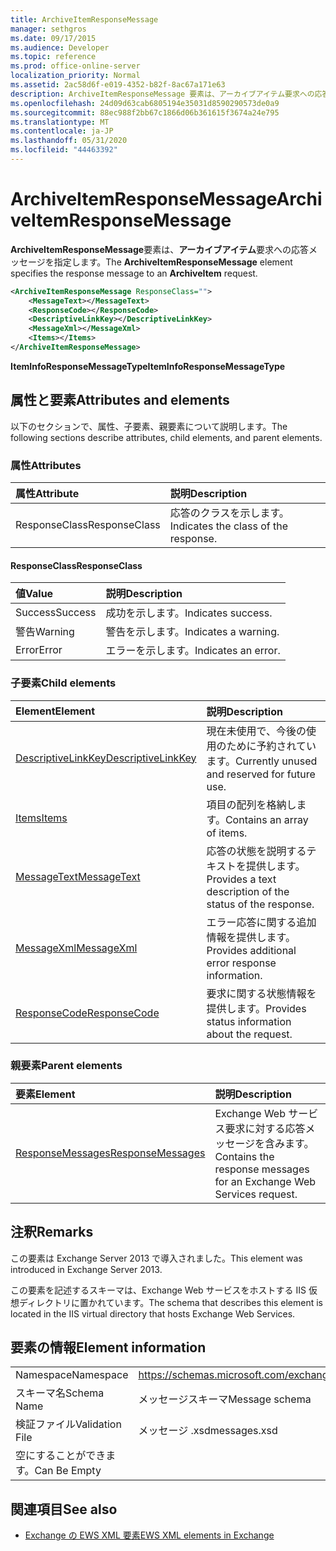 ```yaml
---
title: ArchiveItemResponseMessage
manager: sethgros
ms.date: 09/17/2015
ms.audience: Developer
ms.topic: reference
ms.prod: office-online-server
localization_priority: Normal
ms.assetid: 2ac58d6f-e019-4352-b82f-8ac67a171e63
description: ArchiveItemResponseMessage 要素は、アーカイブアイテム要求への応答メッセージを指定します。
ms.openlocfilehash: 24d09d63cab6805194e35031d8590290573de0a9
ms.sourcegitcommit: 88ec988f2bb67c1866d06b361615f3674a24e795
ms.translationtype: MT
ms.contentlocale: ja-JP
ms.lasthandoff: 05/31/2020
ms.locfileid: "44463392"
---
```

# <a name="archiveitemresponsemessage"></a><span data-ttu-id="6d24a-103">ArchiveItemResponseMessage</span><span class="sxs-lookup"><span data-stu-id="6d24a-103">ArchiveItemResponseMessage</span></span>

<span data-ttu-id="6d24a-104">**ArchiveItemResponseMessage**要素は、**アーカイブアイテム**要求への応答メッセージを指定します。</span><span class="sxs-lookup"><span data-stu-id="6d24a-104">The **ArchiveItemResponseMessage** element specifies the response message to an **ArchiveItem** request.</span></span> 
  
```XML
<ArchiveItemResponseMessage ResponseClass="">
    <MessageText></MessageText>
    <ResponseCode></ResponseCode>
    <DescriptiveLinkKey></DescriptiveLinkKey>
    <MessageXml></MessageXml>
    <Items></Items>
</ArchiveItemResponseMessage>
```

 <span data-ttu-id="6d24a-105">**ItemInfoResponseMessageType**</span><span class="sxs-lookup"><span data-stu-id="6d24a-105">**ItemInfoResponseMessageType**</span></span>
## <a name="attributes-and-elements"></a><span data-ttu-id="6d24a-106">属性と要素</span><span class="sxs-lookup"><span data-stu-id="6d24a-106">Attributes and elements</span></span>

<span data-ttu-id="6d24a-107">以下のセクションで、属性、子要素、親要素について説明します。</span><span class="sxs-lookup"><span data-stu-id="6d24a-107">The following sections describe attributes, child elements, and parent elements.</span></span>
  
### <a name="attributes"></a><span data-ttu-id="6d24a-108">属性</span><span class="sxs-lookup"><span data-stu-id="6d24a-108">Attributes</span></span>

|<span data-ttu-id="6d24a-109">**属性**</span><span class="sxs-lookup"><span data-stu-id="6d24a-109">**Attribute**</span></span>|<span data-ttu-id="6d24a-110">**説明**</span><span class="sxs-lookup"><span data-stu-id="6d24a-110">**Description**</span></span>|
|:-----|:-----|
|<span data-ttu-id="6d24a-111">ResponseClass</span><span class="sxs-lookup"><span data-stu-id="6d24a-111">ResponseClass</span></span>  <br/> |<span data-ttu-id="6d24a-112">応答のクラスを示します。</span><span class="sxs-lookup"><span data-stu-id="6d24a-112">Indicates the class of the response.</span></span>  <br/> |
   
#### <a name="responseclass"></a><span data-ttu-id="6d24a-113">ResponseClass</span><span class="sxs-lookup"><span data-stu-id="6d24a-113">ResponseClass</span></span>

|<span data-ttu-id="6d24a-114">**値**</span><span class="sxs-lookup"><span data-stu-id="6d24a-114">**Value**</span></span>|<span data-ttu-id="6d24a-115">**説明**</span><span class="sxs-lookup"><span data-stu-id="6d24a-115">**Description**</span></span>|
|:-----|:-----|
|<span data-ttu-id="6d24a-116">Success</span><span class="sxs-lookup"><span data-stu-id="6d24a-116">Success</span></span>  <br/> |<span data-ttu-id="6d24a-117">成功を示します。</span><span class="sxs-lookup"><span data-stu-id="6d24a-117">Indicates success.</span></span>  <br/> |
|<span data-ttu-id="6d24a-118">警告</span><span class="sxs-lookup"><span data-stu-id="6d24a-118">Warning</span></span>  <br/> |<span data-ttu-id="6d24a-119">警告を示します。</span><span class="sxs-lookup"><span data-stu-id="6d24a-119">Indicates a warning.</span></span>  <br/> |
|<span data-ttu-id="6d24a-120">Error</span><span class="sxs-lookup"><span data-stu-id="6d24a-120">Error</span></span>  <br/> |<span data-ttu-id="6d24a-121">エラーを示します。</span><span class="sxs-lookup"><span data-stu-id="6d24a-121">Indicates an error.</span></span>  <br/> |
   
### <a name="child-elements"></a><span data-ttu-id="6d24a-122">子要素</span><span class="sxs-lookup"><span data-stu-id="6d24a-122">Child elements</span></span>

|<span data-ttu-id="6d24a-123">**Element**</span><span class="sxs-lookup"><span data-stu-id="6d24a-123">**Element**</span></span>|<span data-ttu-id="6d24a-124">**説明**</span><span class="sxs-lookup"><span data-stu-id="6d24a-124">**Description**</span></span>|
|:-----|:-----|
|[<span data-ttu-id="6d24a-125">DescriptiveLinkKey</span><span class="sxs-lookup"><span data-stu-id="6d24a-125">DescriptiveLinkKey</span></span>](descriptivelinkkey.md) <br/> |<span data-ttu-id="6d24a-126">現在未使用で、今後の使用のために予約されています。</span><span class="sxs-lookup"><span data-stu-id="6d24a-126">Currently unused and reserved for future use.</span></span>  <br/> |
|[<span data-ttu-id="6d24a-127">Items</span><span class="sxs-lookup"><span data-stu-id="6d24a-127">Items</span></span>](items.md) <br/> |<span data-ttu-id="6d24a-128">項目の配列を格納します。</span><span class="sxs-lookup"><span data-stu-id="6d24a-128">Contains an array of items.</span></span>  <br/> |
|[<span data-ttu-id="6d24a-129">MessageText</span><span class="sxs-lookup"><span data-stu-id="6d24a-129">MessageText</span></span>](messagetext.md) <br/> |<span data-ttu-id="6d24a-130">応答の状態を説明するテキストを提供します。</span><span class="sxs-lookup"><span data-stu-id="6d24a-130">Provides a text description of the status of the response.</span></span>  <br/> |
|[<span data-ttu-id="6d24a-131">MessageXml</span><span class="sxs-lookup"><span data-stu-id="6d24a-131">MessageXml</span></span>](messagexml.md) <br/> |<span data-ttu-id="6d24a-132">エラー応答に関する追加情報を提供します。</span><span class="sxs-lookup"><span data-stu-id="6d24a-132">Provides additional error response information.</span></span>  <br/> |
|[<span data-ttu-id="6d24a-133">ResponseCode</span><span class="sxs-lookup"><span data-stu-id="6d24a-133">ResponseCode</span></span>](responsecode.md) <br/> |<span data-ttu-id="6d24a-134">要求に関する状態情報を提供します。</span><span class="sxs-lookup"><span data-stu-id="6d24a-134">Provides status information about the request.</span></span>  <br/> |
   
### <a name="parent-elements"></a><span data-ttu-id="6d24a-135">親要素</span><span class="sxs-lookup"><span data-stu-id="6d24a-135">Parent elements</span></span>

|<span data-ttu-id="6d24a-136">**要素**</span><span class="sxs-lookup"><span data-stu-id="6d24a-136">**Element**</span></span>|<span data-ttu-id="6d24a-137">**説明**</span><span class="sxs-lookup"><span data-stu-id="6d24a-137">**Description**</span></span>|
|:-----|:-----|
|[<span data-ttu-id="6d24a-138">ResponseMessages</span><span class="sxs-lookup"><span data-stu-id="6d24a-138">ResponseMessages</span></span>](responsemessages.md) <br/> |<span data-ttu-id="6d24a-139">Exchange Web サービス要求に対する応答メッセージを含みます。</span><span class="sxs-lookup"><span data-stu-id="6d24a-139">Contains the response messages for an Exchange Web Services request.</span></span>  <br/> |
   
## <a name="remarks"></a><span data-ttu-id="6d24a-140">注釈</span><span class="sxs-lookup"><span data-stu-id="6d24a-140">Remarks</span></span>

<span data-ttu-id="6d24a-141">この要素は Exchange Server 2013 で導入されました。</span><span class="sxs-lookup"><span data-stu-id="6d24a-141">This element was introduced in Exchange Server 2013.</span></span>
  
<span data-ttu-id="6d24a-142">この要素を記述するスキーマは、Exchange Web サービスをホストする IIS 仮想ディレクトリに置かれています。</span><span class="sxs-lookup"><span data-stu-id="6d24a-142">The schema that describes this element is located in the IIS virtual directory that hosts Exchange Web Services.</span></span>
  
## <a name="element-information"></a><span data-ttu-id="6d24a-143">要素の情報</span><span class="sxs-lookup"><span data-stu-id="6d24a-143">Element information</span></span>

|||
|:-----|:-----|
|<span data-ttu-id="6d24a-144">Namespace</span><span class="sxs-lookup"><span data-stu-id="6d24a-144">Namespace</span></span>  <br/> |https://schemas.microsoft.com/exchange/services/2006/messages  <br/> |
|<span data-ttu-id="6d24a-145">スキーマ名</span><span class="sxs-lookup"><span data-stu-id="6d24a-145">Schema Name</span></span>  <br/> |<span data-ttu-id="6d24a-146">メッセージスキーマ</span><span class="sxs-lookup"><span data-stu-id="6d24a-146">Message schema</span></span>  <br/> |
|<span data-ttu-id="6d24a-147">検証ファイル</span><span class="sxs-lookup"><span data-stu-id="6d24a-147">Validation File</span></span>  <br/> |<span data-ttu-id="6d24a-148">メッセージ .xsd</span><span class="sxs-lookup"><span data-stu-id="6d24a-148">messages.xsd</span></span>  <br/> |
|<span data-ttu-id="6d24a-149">空にすることができます。</span><span class="sxs-lookup"><span data-stu-id="6d24a-149">Can Be Empty</span></span>  <br/> ||
   
## <a name="see-also"></a><span data-ttu-id="6d24a-150">関連項目</span><span class="sxs-lookup"><span data-stu-id="6d24a-150">See also</span></span>

- [<span data-ttu-id="6d24a-151">Exchange の EWS XML 要素</span><span class="sxs-lookup"><span data-stu-id="6d24a-151">EWS XML elements in Exchange</span></span>](ews-xml-elements-in-exchange.md)

